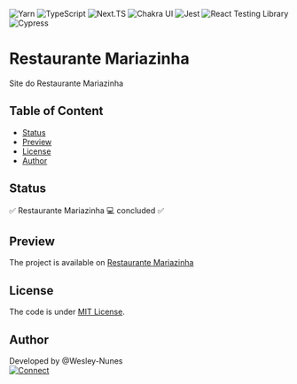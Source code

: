 ![Yarn](https://img.shields.io/badge/Yarn-white?style=for-the-badge&logo=yarn&logoColor=2188b6 'Yarn')
![TypeScript](https://img.shields.io/badge/TypeScript-93CAED?style=for-the-badge&logo=typescript&logoColor=white 'Typescript')
![Next.TS](https://img.shields.io/badge/Next.js-20232A?style=for-the-badge&logo=next.js&logoColor=white 'Next')
![Chakra UI](https://img.shields.io/badge/Chakra%20UI-1a202c?style=for-the-badge&logo=chakra-ui&logoColor=#4fd1c5 'Chakra UI')
![Jest](https://img.shields.io/badge/Jest-18DF16?style=for-the-badge&logo=jest&logoColor=black 'Jest')
![React Testing Library](https://img.shields.io/badge/-React%20Testing%20Library-141414?style=for-the-badge&logo=Testing%20Library 'React Testing Library')
![Cypress](https://img.shields.io/badge/Cypress-white?style=for-the-badge&logo=cypress&logoColor=black 'Cypress')

# Restaurante Mariazinha

Site do Restaurante Mariazinha

## Table of Content

- [Status](#status)
- [Preview](#preview)
- [License](#license)
- [Author](#author)

## <a name="status"></a>Status

✅ Restaurante Mariazinha 💻 concluded ✅

## <a name="preview"></a>Preview

The project is available on [Restaurante Mariazinha](http://restaurante-mariazinha.vercel.app/)

## <a name="license"></a>License

The code is under [MIT License](./LICENSE).

## <a name="author"></a>Author

Developed by @Wesley-Nunes  
[![Connect](https://img.shields.io/badge/-Connect-blue?style=flat-square&logo=Linkedin&logoColor=white&link=https://www.linkedin.com/in/dev-wesley-nunes/)](https://www.linkedin.com/in/dev-wesley-nunes/)
